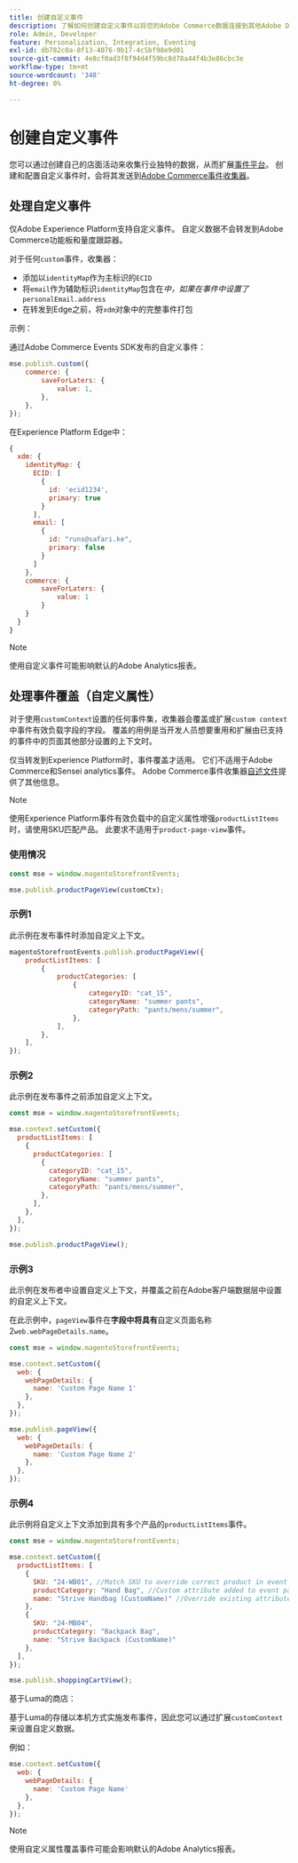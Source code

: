 ```yaml
---
title: 创建自定义事件
description: 了解如何创建自定义事件以将您的Adobe Commerce数据连接到其他Adobe DX产品。
role: Admin, Developer
feature: Personalization, Integration, Eventing
exl-id: db782c0a-8f13-4076-9b17-4c5bf98e9d01
source-git-commit: 4e8cf0ad3f8f94d4f59bc8d78a44f4b3e86cbc3e
workflow-type: tm+mt
source-wordcount: '348'
ht-degree: 0%

---
```


# 创建自定义事件

您可以通过创建自己的店面活动来收集行业独特的数据，从而扩展[事件平台](events.md)。 创建和配置自定义事件时，会将其发送到[Adobe Commerce事件收集器](https://github.com/adobe/commerce-events/tree/main/packages/storefront-events-collector)。

## 处理自定义事件

仅Adobe Experience Platform支持自定义事件。 自定义数据不会转发到Adobe Commerce功能板和量度跟踪器。

对于任何`custom`事件，收集器：

- 添加以`identityMap`作为主标识的`ECID`
- 将`email`作为辅助标识`identityMap`包含在&#x200B;_中，如果在事件中设置了_ `personalEmail.address`
- 在转发到Edge之前，将`xdm`对象中的完整事件打包

示例：

通过Adobe Commerce Events SDK发布的自定义事件：

```javascript
mse.publish.custom({
    commerce: {
        saveForLaters: {
            value: 1,
        },
    },
});
```

在Experience Platform Edge中：

```javascript
{
  xdm: {
    identityMap: {
      ECID: [
        {
          id: 'ecid1234',
          primary: true
        }
      ],
      email: [
        {
          id: "runs@safari.ke",
          primary: false
        }
      ]
    },
    commerce: {
        saveForLaters: {
            value: 1
        }
    }
  }
}
```

>[!NOTE]
>
> 使用自定义事件可能影响默认的Adobe Analytics报表。

## 处理事件覆盖（自定义属性）

对于使用`customContext`设置的任何事件集，收集器会覆盖或扩展`custom context`中事件有效负载字段的字段。 覆盖的用例是当开发人员想要重用和扩展由已支持的事件中的页面其他部分设置的上下文时。

仅当转发到Experience Platform时，事件覆盖才适用。 它们不适用于Adobe Commerce和Sensei analytics事件。 Adobe Commerce事件收集器[自述文件](https://github.com/adobe/commerce-events/blob/e34bcfc0deca8d5ac1f9310fc1ee4c1becf4ffbb/packages/storefront-events-collector/README.md)提供了其他信息。

>[!NOTE]
>
>使用Experience Platform事件有效负载中的自定义属性增强`productListItems`时，请使用SKU匹配产品。 此要求不适用于`product-page-view`事件。

### 使用情况

```javascript
const mse = window.magentoStorefrontEvents;

mse.publish.productPageView(customCtx);
```

### 示例1

此示例在发布事件时添加自定义上下文。

```javascript
magentoStorefrontEvents.publish.productPageView({
    productListItems: [
        {
            productCategories: [
                {
                    categoryID: "cat_15",
                    categoryName: "summer pants",
                    categoryPath: "pants/mens/summer",
                },
            ],
        },
    ],
});
```

### 示例2

此示例在发布事件之前添加自定义上下文。

```javascript
const mse = window.magentoStorefrontEvents;

mse.context.setCustom({
  productListItems: [
    {
      productCategories: [
        {
          categoryID: "cat_15",
          categoryName: "summer pants",
          categoryPath: "pants/mens/summer",
        },
      ],
    },
  ],
});

mse.publish.productPageView();
```

### 示例3

此示例在发布者中设置自定义上下文，并覆盖之前在Adobe客户端数据层中设置的自定义上下文。

在此示例中，`pageView`事件在&#x200B;**字段中将具有**&#x200B;自定义页面名称2`web.webPageDetails.name`。

```javascript
const mse = window.magentoStorefrontEvents;

mse.context.setCustom({
  web: {
    webPageDetails: {
      name: 'Custom Page Name 1'
    },
  },
});

mse.publish.pageView({
  web: {
    webPageDetails: {
      name: 'Custom Page Name 2'
    },
  },
});
```

### 示例4

此示例将自定义上下文添加到具有多个产品的`productListItems`事件。

```javascript
const mse = window.magentoStorefrontEvents;

mse.context.setCustom({
  productListItems: [
    {
      SKU: "24-WB01", //Match SKU to override correct product in event payload
      productCategory: "Hand Bag", //Custom attribute added to event payload
      name: "Strive Handbag (CustomName)" //Override existing attribute with custom value in event payload
    },
    {
      SKU: "24-MB04",
      productCategory: "Backpack Bag",
      name: "Strive Backpack (CustomName)"
    },
  ],
});

mse.publish.shoppingCartView();
```

基于Luma的商店：

基于Luma的存储以本机方式实施发布事件，因此您可以通过扩展`customContext`来设置自定义数据。

例如：

```javascript
mse.context.setCustom({
  web: {
    webPageDetails: {
      name: 'Custom Page Name'
    },
  },
});
```

>[!NOTE]
>
> 使用自定义属性覆盖事件可能会影响默认的Adobe Analytics报表。
